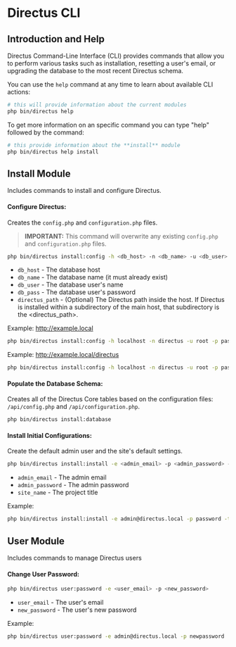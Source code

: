 # Directus CLI

## Introduction and Help
Directus Command-Line Interface (CLI) provides commands that allow you to perform various tasks such as installation, resetting a user's email, or upgrading the database to the most recent Directus schema.

You can use the `help` command at any time to learn about available CLI actions:

```bash
# this will provide information about the current modules
php bin/directus help
```

To get more information on an specific command you can type "help" followed by the command:

```bash
# this provide information about the **install** module
php bin/directus help install
```

## Install Module
Includes commands to install and configure Directus.

#### Configure Directus:
Creates the `config.php` and `configuration.php` files.

> **IMPORTANT:** This command will overwrite any existing `config.php` and `configuration.php` files.

```bash
php bin/directus install:config -h <db_host> -n <db_name> -u <db_user> -p <db_pass> -d <directus_path>
```

* `db_host` - The database host
* `db_name` - The database name (it must already exist)
* `db_user` - The database user's name
* `db_pass` - The database user's password
* `directus_path` - (Optional) The Directus path inside the host. If Directus is installed within a subdirectory of the main host, that subdirectory is the <directus_path>.

Example: http://example.local

```bash
php bin/directus install:config -h localhost -n directus -u root -p pass
```

Example: http://example.local/directus

```bash
php bin/directus install:config -h localhost -n directus -u root -p pass -d directus
```

#### Populate the Database Schema:

Creates all of the Directus Core tables based on the configuration files: `/api/config.php` and `/api/configuration.php`.

```bash
php bin/directus install:database
```

#### Install Initial Configurations:

Create the default admin user and the site's default settings.

```bash
php bin/directus install:install -e <admin_email> -p <admin_password> -t <site_name>
```

* `admin_email` - The admin email
* `admin_password` - The admin password
* `site_name` - The project title

Example:

```bash
php bin/directus install:install -e admin@directus.local -p password -t "Directus Example"
```

## User Module
Includes commands to manage Directus users

#### Change User Password:

```bash
php bin/directus user:password -e <user_email> -p <new_password>
```

* `user_email` - The user's email
* `new_password` - The user's new password

Example:

```bash
php bin/directus user:password -e admin@directus.local -p newpassword
```
